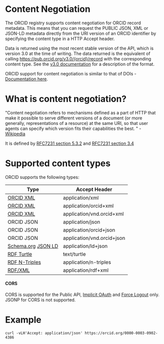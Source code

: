 # Content Negotiation

The ORCID registry supports content negotiation for ORCID record metadata.  This means that you can request the PUBLIC JSON, XML or JSON-LD metadata directly from the URI version of an ORCID identifier by specifying the content type in a HTTP Accept header.  

Data is returned using the most recent stable version of the API, which is version 3.0 at the time of writing.  The data returned is the equivalent of calling https://pub.orcid.org/v3.0/{orcid}/record with the corresponding content type.  See the [v3.0 documentation](https://github.com/ORCID/orcid-model/blob/master/src/main/resources/record_3.0/README.md) for a description of the format.

ORCID support for content negotiation is similar to that of DOIs - [Documentation here](https://citation.crosscite.org/docs.html). 

# What is content negotiation?

"Content negotiation refers to mechanisms defined as a part of HTTP that make it possible to serve different versions of a document (or more generally, representations of a resource) at the same URI, so that user agents can specify which version fits their capabilities the best. " - [Wikipedia](https://en.wikipedia.org/wiki/Content_negotiation)


It is defined by
[RFC7231 section 5.3.2](https://tools.ietf.org/html/rfc7231#section-5.3.2) and 
[RFC7231 section 3.4](https://tools.ietf.org/html/rfc7231#section-3.4)

# Supported content types

ORCID supports the following types:

| Type  | Accept Header | 
| ------------- | ------------- | 
| [ORCID XML](https://github.com/ORCID/orcid-model/blob/master/src/main/resources/record_3.0/record-3.0.xsd)  | application/xml  |
| [ORCID XML](https://github.com/ORCID/orcid-model/blob/master/src/main/resources/record_3.0/record-3.0.xsd)  | application/orcid+xml  |
| [ORCID XML](https://github.com/ORCID/orcid-model/blob/master/src/main/resources/record_3.0/record-3.0.xsd)  | application/vnd.orcid+xml  |
| ORCID JSON  | application/json  |
| ORCID JSON  | application/orcid+json  |
| ORCID JSON  | application/vnd.orcid+json  |
| [Schema.org](https://schema.org) [JSON LD](https://json-ld.org/spec/latest/json-ld/) | application/ld+json |
| [RDF Turtle](https://www.w3.org/TR/turtle/) | text/turtle |
| [RDF N-Triples](https://www.w3.org/TR/n-triples/) | application/n-triples |
| [RDF/XML](https://www.w3.org/TR/rdf-syntax-grammar/) | application/rdf+xml |


#### CORS

CORS is supported for the Public API,  [Implicit OAuth](https://en.wikipedia.org/wiki/Cross-origin_resource_sharing) and [Force Logout](http://members.orcid.org/api/resources/customize#logout) only. JSONP  for CORS is not supported. 

# Example

```
curl -vLH'Accept: application/json' https://orcid.org/0000-0003-0902-4386
```






